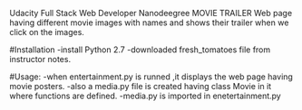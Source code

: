    Udacity Full Stack Web Developer Nanodeegree
                                          MOVIE TRAILER
Web page having different movie images with names and shows their trailer when we click on the images.

#Installation
  -install Python 2.7
  -downloaded fresh_tomatoes file from instructor notes.

#Usage:
 -when entertainment.py is runned ,it displays the web page having movie posters.
 -also a media.py file is created having class Movie in it where functions are defined.
-media.py is imported in enetertainment.py
